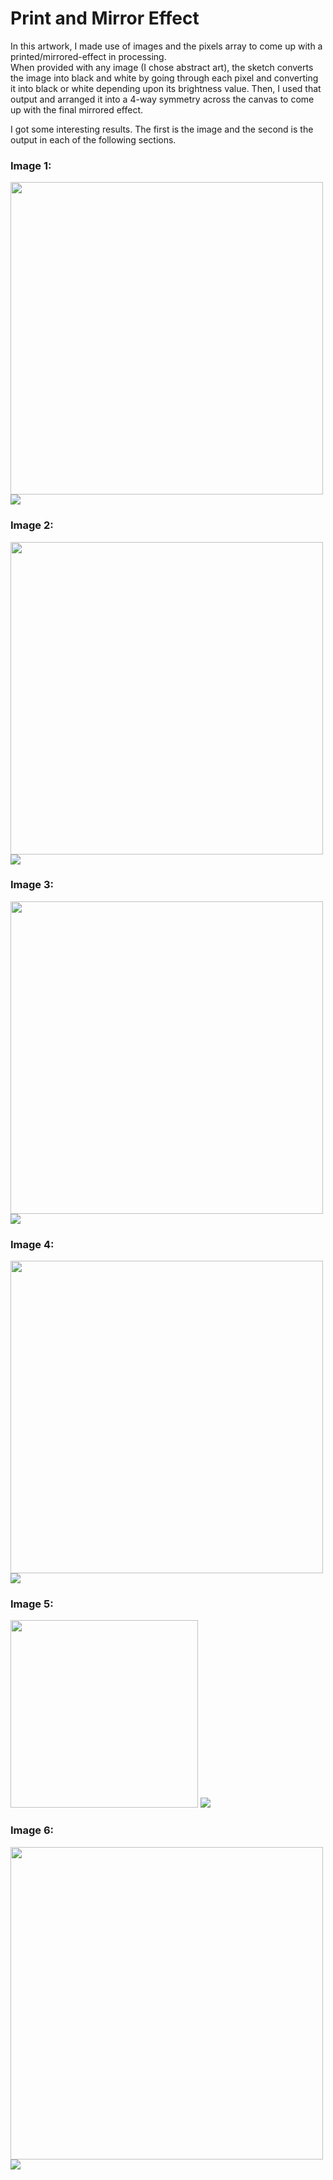 # Print and Mirror Effect

In this artwork, I made use of images and the pixels array to come up with a printed/mirrored-effect in processing.  
When provided with any image (I chose abstract art), the sketch converts the image into black and white by going through each pixel and converting it into black or white depending upon its brightness value. Then, I used that output and arranged it into a 4-way symmetry across the canvas to come up with the final mirrored effect.

I got some interesting results. The first is the image and the second is the output in each of the following sections.

### Image 1: 
<img width="500px" src="images/image.jpg"> ![](outputs/out.jpg)

### Image 2:
<img width="500px" src="images/image2.jpg"> ![](outputs/out2.jpg)

### Image 3:
<img width="500px" src="images/image3.jpg"> ![](outputs/out3.jpg)

### Image 4:
<img width="500px" src="images/image4.jpg"> ![](outputs/out4.jpg)

### Image 5:
<img height="300px" src="images/image5.jpg"> ![](outputs/out5.jpg)

### Image 6:
<img width="500px" src="images/image6.jpg"> ![](outputs/out6.jpg)
